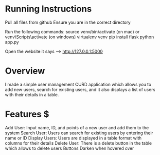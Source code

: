 # Running Instructions #
Pull all files from github
Ensure you are in the correct directory

Run the following commands:
source venv/bin/activate (on mac) or venv\Scripts\activate (on windows)
virtualenv venv
pip install flask
python app.py

Open the website it says --> http://127.0.0.1:5000

# Overview #
I made a simple user management CURD application which allows you to add new users, search for existing users, and it also displays a list of users with their details in a table.

# Features $
Add User: Input name, ID, and points of a new user and add them to the system
Search User: Users can search for existing users by entering their name or ID
Display Users: Users are displayed in a table format with columns for their details
Delete User: There is a delete button in the table which allows to delete users
Buttons Darken when hovered over